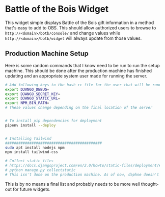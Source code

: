 # Battle of the Bois Widget

This widget simple displays Battle of the Bois gift information in a method that's easy to add to OBS. This should allow authorized users to browse to `http://<domain>/botb/console/` and change values while `http://<domain>/botb/widget` will always update from those values.

## Production Machine Setup

Here is some random commands that I know need to be run to run the setup machine. This should be done after the production machine has finished updating and an appropriate system user made for running the server.

```bash
# Add following keys to the bash rc file for the user that will be running the server
export DJANGO_DEBUG=
export DJANGO_SECRET_KEY=
export DJANGO_STATIC_URL=
export NPM_BIN_PATH=
# These values change depending on the final location of the server


# To install pip dependencies for deployment
pipenv install --deploy


# Installing Tailwind
############################################
sudo apt install nodejs npm
npm install tailwind-css

# Collect static files
# https://docs.djangoproject.com/en/2.0/howto/static-files/deployment/#serving-static-files-in-production
# python manage.py collectstatic
# This isn't done on the production machine. As of now, daphne doesn't host static files off the same machine. A package called [whitenoise](https://whitenoise.evans.io/en/stable/index.html) should be able to help with that, but for now I'm just hosting static files of an S3 bucket.
```

This is by no means a final list and probably needs to be more well thought-out for future widgets.